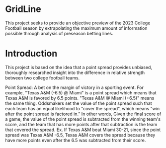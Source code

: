 # GridLine

This project seeks to provide an objective preview of the 2023 College Football season by extrapolating the maximum amount of information possible through analysis of preseason betting lines. 

# Introduction

This project is based on the idea that a point spread provides unbiased, thoroughly researched insight into the difference in relative strength between two college football teams. 

Point Spread: A bet on the margin of victory in a sporting event. For example, "Texas A&M (-6.5) @ Miami" is a point spread which means that Texas A&M is favored by 6.5 points. "Texas A&M @ Miami (+6.5)" means the same thing. Oddsmakers set the value of the point spread such that each team has an equal likelihood to "cover the spread", which means "win after the point spread is factored in." In other words, Given the final score of a game, the value of the point spread is subtracted from the winning team's score, and the team that has more points after that subtraction is the team that covered the spread. Ex. If Texas A&M beat Miami 30-21, since the point spread was Texas A&M -6.5, Texas A&M covers the spread because they have more points even after the 6.5 was subtracted from their score.